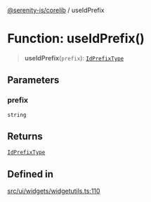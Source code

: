 [@serenity-is/corelib](../README.md) / useIdPrefix

# Function: useIdPrefix()

> **useIdPrefix**(`prefix`): [`IdPrefixType`](../type-aliases/IdPrefixType.md)

## Parameters

### prefix

`string`

## Returns

[`IdPrefixType`](../type-aliases/IdPrefixType.md)

## Defined in

[src/ui/widgets/widgetutils.ts:110](https://github.com/serenity-is/serenity/blob/master/packages/corelib/src/ui/widgets/widgetutils.ts#L110)
